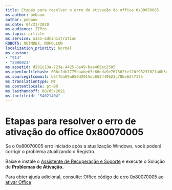```yaml
---
title: Etapas para resolver o erro de ativação do office 0x80070005
ms.author: pebaum
author: pebaum
ms.date: 04/21/2020
ms.audience: ITPro
ms.topic: article
ms.service: o365-administration
ROBOTS: NOINDEX, NOFOLLOW
localization_priority: Normal
ms.custom:
- "914"
- "2000021"
ms.assetid: d291c13a-723e-4425-8e49-baa465ec2505
ms.openlocfilehash: 086c2db7775baabeb5c66eda9e767362fef20f98237021a0b348d8e5d50392b6
ms.sourcegitcommit: b5f7da89a650d2915dc652449623c78be6247175
ms.translationtype: MT
ms.contentlocale: pt-BR
ms.lasthandoff: 08/05/2021
ms.locfileid: "54021404"
---
```

# <a name="steps-to-resolve-office-activation-error-0x80070005"></a>Etapas para resolver o erro de ativação do office 0x80070005

Se o 0x80070005 erro iniciado após a atualização Windows, você poderá corrigir o problema atualizando o Registro.
  
Baixe e instale o [Assistente de Recuperação e Suporte](https://aka.ms/SARA-OfficeActivation-Alchemy) e execute o Solução de **Problemas de Ativação.**
  
Para obter ajuda adicional, consulte: Office [código de erro 0x80070005 ao ativar Office](https://support.office.com/article/7aa7600f-df57-4aef-81d2-25509c66f865)
  